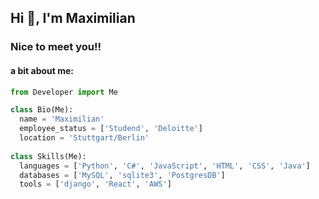 ## Hi 👋, I'm Maximilian
### Nice to meet you!!


#### a bit about me:
```python
from Developer import Me

class Bio(Me):
  name = 'Maximilian'
  employee_status = ['Studend', 'Deloitte']
  location = 'Stuttgart/Berlin'
  
class Skills(Me):
  languages = ['Python', 'C#', 'JavaScript', 'HTML', 'CSS', 'Java']
  databases = ['MySQL', 'sqlite3', 'PostgresDB']
  tools = ['django', 'React', 'AWS']
```


